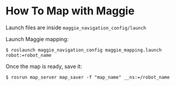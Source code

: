 # How To Map with Maggie

Launch files are inside `maggie_navigation_config/launch`

Launch Maggie mapping:

```shell
$ roslaunch maggie_navigation_config maggie_mapping.launch robot:=robot_name
```

Once the map is ready, save it:

```shell
$ rosrun map_server map_saver -f "map_name" __ns:=/robot_name
```

